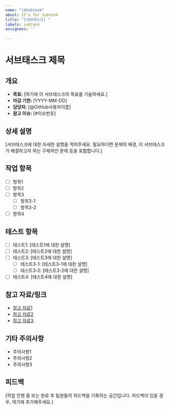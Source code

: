 ```yaml
---
name: "\bSubtask"
about: It's for subtask
title: "[서브태스크] "
labels: subtask
assignees: ''

---
```


# 서브태스크 제목

## 개요
- **목표:** [여기에 이 서브태스크의 목표를 기술하세요.]
- **마감 기한:** [YYYY-MM-DD]
- **담당자:** [@GitHub사용자이름]
- **참고 이슈:** [#이슈번호]

## 상세 설명
[서브태스크에 대한 자세한 설명을 적어주세요. 필요하다면 문제의 배경, 이 서브태스크가 해결하고자 하는 구체적인 문제 등을 포함합니다.]

## 작업 항목
- [ ] 항목1
- [ ] 항목2
- [ ] 항목3
  - [ ] 항목3-1
  - [ ] 항목3-2
- [ ] 항목4

## 테스트 항목
- [ ] 테스트1: [테스트1에 대한 설명]
- [ ] 테스트2: [테스트2에 대한 설명]
- [ ] 테스트3: [테스트3에 대한 설명]
  - [ ] 테스트3-1: [테스트3-1에 대한 설명]
  - [ ] 테스트3-2: [테스트3-2에 대한 설명]
- [ ] 테스트4: [테스트4에 대한 설명]

## 참고 자료/링크
- [참고 자료1](링크)
- [참고 자료2](링크)
- [참고 자료3](링크)

## 기타 주의사항
- 주의사항1
- 주의사항2
- 주의사항3

## 피드백
[작업 진행 중 또는 완료 후 팀원들의 피드백을 기록하는 공간입니다. 피드백이 있을 경우, 여기에 추가해주세요.]
